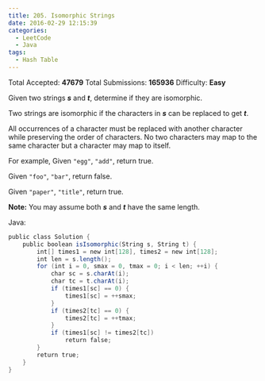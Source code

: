 ```yaml
---
title: 205. Isomorphic Strings
date: 2016-02-29 12:15:39
categories:
  - LeetCode
  - Java
tags:
  - Hash Table
---
```


Total Accepted: **47679**
Total Submissions: **165936**
Difficulty: **Easy**

Given two strings **_s_** and **_t_**, determine if they are isomorphic.

Two strings are isomorphic if the characters in **_s_** can be replaced to get **_t_**.

All occurrences of a character must be replaced with another character while preserving the order of characters. No two characters may map to the same character but a character may map to itself.

For example,
Given `"egg"`, `"add"`, return true.

Given `"foo"`, `"bar"`, return false.

Given `"paper"`, `"title"`, return true.

**Note:**
You may assume both **_s_** and **_t_** have the same length.

<!-- more -->

Java:

``` java
public class Solution {
    public boolean isIsomorphic(String s, String t) {
        int[] times1 = new int[128], times2 = new int[128];
        int len = s.length();
        for (int i = 0, smax = 0, tmax = 0; i < len; ++i) {
            char sc = s.charAt(i);
            char tc = t.charAt(i);
            if (times1[sc] == 0) {
                times1[sc] = ++smax;
            }
            if (times2[tc] == 0) {
                times2[tc] = ++tmax;
            }
            if (times1[sc] != times2[tc])
                return false;
        }
        return true;
    }
}
```